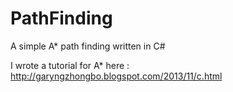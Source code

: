 PathFinding
===========

A simple A* path finding written in C#

I wrote a tutorial for A* here : http://garyngzhongbo.blogspot.com/2013/11/c.html
